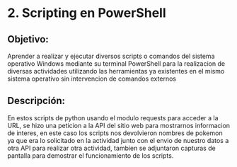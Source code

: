 # 2. Scripting en PowerShell

## Objetivo:
Aprender a realizar y ejecutar diversos scripts o comandos del sistema operativo Windows mediante su terminal PowerShell para la realizacion de diversas actividades utilizando las herramientas ya existentes en el mismo sistema operativo sin intervencion de comandos externos

## Descripción:
En estos scripts de python usando el modulo requests para acceder a la URL, se hizo una peticion a la API del sitio web para mostrarnos informacion de interes, en este caso los scripts nos devolvieron nombres de pokemon ya que era lo solicitado en la actividad junto con el envio de nuestro datos a otra API para realizar otra actividad, tambien se adjuntaron capturas de pantalla para demostrar el funcionamiento de los scripts.
